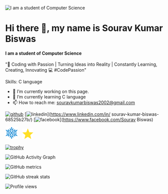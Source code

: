 ![I am a student of Computer Science](https://github.com/ByteSourav/untitled/blob/main/github%20profile.png?raw=true)
# Hi there 👋, my name is Sourav Kumar Biswas
#### I am a student of Computer Science
"🚀 Coding with Passion | Turning Ideas into Reality | Constantly Learning, Creating, Innovating 💻 #CodePassion"

Skills: C language

- 🔭 I’m currently working on this page. 
- 🌱 I’m currently learning C language 
- 📫 How to reach me: souravkumarbiswas2002@gmail.com 


[<img src='https://cdn.jsdelivr.net/npm/simple-icons@3.0.1/icons/github.svg' alt='github' height='40'>](https://github.com/ByteSourav)  [<img src='https://cdn.jsdelivr.net/npm/simple-icons@3.0.1/icons/linkedin.svg' alt='linkedin' height='40'>](https://www.linkedin.com/in/  sourav-kumar-biswas-68525b27b/)  [<img src='https://cdn.jsdelivr.net/npm/simple-icons@3.0.1/icons/facebook.svg' alt='facebook' height='40'>](https://www.facebook.com/Sourav Biswas)  

<a href='https://archiveprogram.github.com/'><img src='https://raw.githubusercontent.com/acervenky/animated-github-badges/master/assets/acbadge.gif' width='40' height='40'></a> <a href='https://stars.github.com/'><img src='https://raw.githubusercontent.com/acervenky/animated-github-badges/master/assets/starbadge.gif' width='35' height='35'></a> 

[![trophy](https://github-profile-trophy.vercel.app/?username=ByteSourav)](https://github.com/ryo-ma/github-profile-trophy)

![GitHub Activity Graph](https://activity-graph.herokuapp.com/graph?username=ByteSourav)  

![GitHub metrics](https://metrics.lecoq.io/ByteSourav)  

![GitHub streak stats](https://streak-stats.demolab.com/?user=ByteSourav)  

![Profile views](https://gpvc.arturio.dev/ByteSourav)  
